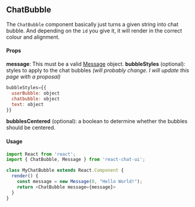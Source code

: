 ## ChatBubble

The `ChatBubble` component basically just turns a given string into chat bubble. And depending on the `id` you give it, it will render in the correct colour and alignment.

#### Props

**message**: This must be a valid [Message](../Message) object. **bubbleStyles** (optional): styles to apply to the chat bubbles _(will probably change. I will update this page with a proposal)_

```javascript
bubbleStyles={{
  userBubble: object
  chatbubble: object
  text: object
}}
```

**bubblesCentered** (optional): a boolean to determine whether the bubbles should be centered.

#### Usage

```javascript
import React from 'react';
import { ChatBubble, Message } from 'react-chat-ui';

class MyChatBubble extends React.Component {
  render() {
    const message = new Message(0, "Hello World!");
    return <ChatBubble message={message}>
  }
}
```
